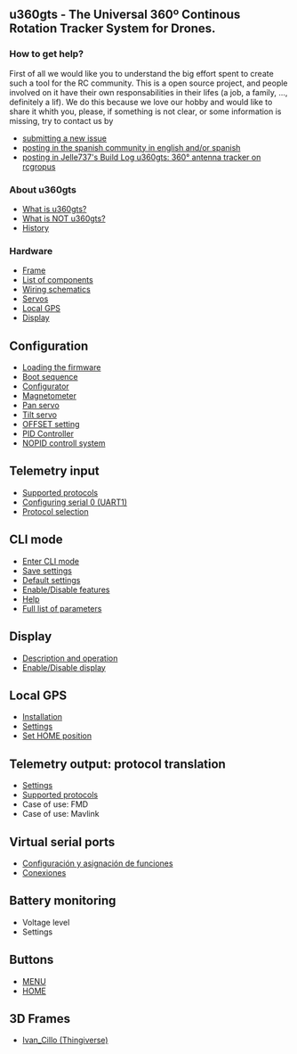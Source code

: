 ## u360gts - The Universal 360º Continous Rotation Tracker System for Drones.
### How to get help?
First of all we would like you to understand the big effort spent to create such a tool for the RC community. This is a open source project, and people involved on it have their own responsabilities in their lifes (a job, a family, ..., definitely a lif). We do this because we love our hobby and would like to share it whith you, please, if something is not clear, or some information is missing, try to contact us by

- [submitting a new issue](https://github.com/raul-ortega/u360gts/issues)
- [posting in the spanish community in english and/or spanish](http://www.forodrones.com/threads/antena-tracker-360%C2%BA.34530/)
- [posting in Jelle737's Build Log u360gts: 360° antenna tracker on rcgropus](https://www.rcgroups.com/forums/showthread.php?2964122-u360gts-360%C2%B0-antenna-tracker)
### About u360gts
- [What is u360gts?](https://github.com/raul-ortega/u360gts/blob/master/wiki/history.md)
- [What is NOT u360gts?](https://github.com/raul-ortega/u360gts/blob/master/wiki/what-is-not-u360gts.md)
- [History](https://github.com/raul-ortega/u360gts/blob/master/wiki/history.md)

### Hardware
- [Frame](https://github.com/raul-ortega/u360gts/wiki/hardware-frame.md)
- [List of components](https://github.com/raul-ortega/u360gts/wiki/hardware-components.md)
- [Wiring schematics](https://github.com/raul-ortega/u360gts/wiki/hardware-wiring-schematics.md)
- [Servos](https://github.com/raul-ortega/u360gts/wiki/hardware-servos.md)
- [Local GPS](https://github.com/raul-ortega/u360gts/wiki/hardware-local-gps.md)
- [Display](https://github.com/raul-ortega/u360gts/wiki/hardware-display.md)

## Configuration
- [Loading the firmware](https://github.com/raul-ortega/u360gts/wiki/configuration-loading-firmware.md)
- [Boot sequence](https://github.com/raul-ortega/u360gts/wiki/configuration-boot-sequence.md)
- [Configurator](https://github.com/raul-ortega/u360gts/wiki/configuration-configurator.md)
- [Magnetometer](https://github.com/raul-ortega/u360gts/wiki/configuration-configurator.md)
- [Pan servo](https://github.com/raul-ortega/u360gts/wiki/configuration-configurator.md)
- [Tilt servo](https://github.com/raul-ortega/u360gts/wiki/configuration-configurator.md)
- [OFFSET setting](https://github.com/raul-ortega/u360gts/wiki/configuration-offset.md)
- [PID Controller](https://github.com/raul-ortega/u360gts/wiki/configuraiton-pid.md)
- [NOPID controll system](https://github.com/raul-ortega/u360gts/wiki/configuration-nopid.md)

## Telemetry input
- [Supported protocols](https://github.com/raul-ortega/u360gts/wiki/Telemetr%C3%ADa-de-entrada:-protocolos-soportados)
- [Configuring serial 0 (UART1)](https://github.com/raul-ortega/u360gts/wiki/Telemetr%C3%ADa-de-entrada:-Configuraci%C3%B3n-del-puerto-serie-0-%28UART1%29)
- [Protocol selection](https://github.com/raul-ortega/u360gts/wiki/Telemetr%C3%ADa-de-entrada:-selecci%C3%B3n-del-protocolo)

##  CLI mode
- [Enter CLI mode](https://github.com/raul-ortega/u360gts/wiki/cli-mode-enter.md)
- [Save settings](https://github.com/raul-ortega/u360gts/wiki/cli-mode-save-settings.md)
- [Default settings](https://github.com/raul-ortega/u360gts/wiki/cli-mode-deault.md)
- [Enable/Disable features](https://github.com/raul-ortega/u360gts/wiki/cli-mode-features.md)
- [Help](https://github.com/raul-ortega/u360gts/wiki/cli-mode-help.md)
- [Full list of parameters](https://github.com/raul-ortega/u360gts/wiki/cli-mode-parametters.md)

## Display
- [Description and operation](https://github.com/raul-ortega/u360gts/wiki/Display-OLED:-Descripci%C3%B3n-y-funcionamiento)
- [Enable/Disable display](https://github.com/raul-ortega/u360gts/wiki/Display-OLED:-Activar-desactivar-el-display)

## Local GPS
- [Installation](https://github.com/raul-ortega/u360gts/wiki/GPS-local:-instalaci%C3%B3n)
- [Settings](https://github.com/raul-ortega/u360gts/wiki/GPS-local:-configuraci%C3%B3n)
- [Set HOME position](https://github.com/raul-ortega/u360gts/wiki/GPS-local:-posici%C3%B3n-HOME)

## Telemetry output: protocol translation
- [Settings](https://github.com/raul-ortega/u360gts/wiki/Telemetr%C3%ADa-de-salida:-configuraci%C3%B3n)
- [Supported protocols](https://github.com/raul-ortega/u360gts/wiki/Telemetr%C3%ADa-de-salida:-protocolos-soportados)
- Case of use: FMD
- Case of use: Mavlink

## Virtual serial ports
- [Configuración y asignación de funciones](https://github.com/raul-ortega/u360gts/wiki/Puertos-series-virtuales:-configuraci%C3%B3n)
- [Conexiones](https://github.com/raul-ortega/u360gts/wiki/Puertos-serie-virtuales:-conexi%C3%B3n)

## Battery monitoring
- Voltage level
- Settings

## Buttons
- [MENU](https://github.com/raul-ortega/u360gts/wiki/Botones:-MEN%C3%9A)
- [HOME](https://github.com/raul-ortega/u360gts/wiki/Botones:-HOME)

## 3D Frames
- [Ivan_Cillo (Thingiverse)](http://www.thingiverse.com/thing:1367337)

